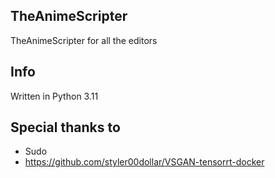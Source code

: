 ## TheAnimeScripter
TheAnimeScripter for all the editors

## Info

Written in Python 3.11

## Special thanks to

- Sudo
- https://github.com/styler00dollar/VSGAN-tensorrt-docker